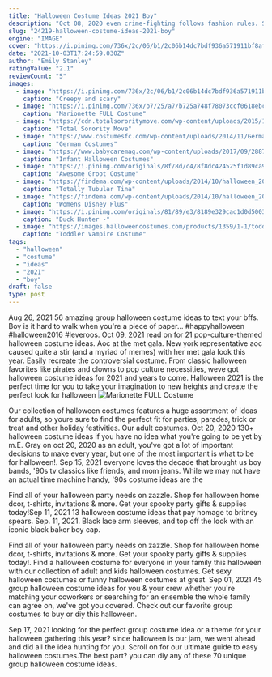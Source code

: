 ```yaml
---
title: "Halloween Costume Ideas 2021 Boy"
description: "Oct 08, 2020 even crime-fighting follows fashion rules. Style tip #1: all superheroes need capes. Cut out a yard of cotton cloth to make a superhero cape for your little one and watch them fight crime while"
slug: "24219-halloween-costume-ideas-2021-boy"
engine: "IMAGE"
cover: "https://i.pinimg.com/736x/2c/06/b1/2c06b14dc7bdf936a571911bf8af614e.jpg"
date: "2021-10-03T17:24:59.030Z"
author: "Emily Stanley"
ratingValue: "2.1"
reviewCount: "5"
images:
  - image: "https://i.pinimg.com/736x/2c/06/b1/2c06b14dc7bdf936a571911bf8af614e.jpg"
    caption: "Creepy and scary"
  - image: "https://i.pinimg.com/736x/b7/25/a7/b725a748f78073ccf0618ebc3d3808a9.jpg"
    caption: "Marionette FULL Costume"
  - image: "https://cdn.totalsororitymove.com/wp-content/uploads/2015/11/4a2d5f3e7f61a851fe7a59573ac8b08e-969x1024.jpg"
    caption: "Total Sorority Move"
  - image: "https://www.costumesfc.com/wp-content/uploads/2014/11/German-Soldier-Costume.jpg"
    caption: "German Costumes"
  - image: "https://www.babycaremag.com/wp-content/uploads/2017/09/2887619b5c692d61c0d7f3591b2b9ae0.jpg"
    caption: "Infant Halloween Costumes"
  - image: "https://i.pinimg.com/originals/8f/8d/c4/8f8dc424525f1d89ca9456c170506e1d.jpg"
    caption: "Awesome Groot Costume"
  - image: "https://findema.com/wp-content/uploads/2014/10/halloween_20149538.jpg"
    caption: "Totally Tubular Tina"
  - image: "https://findema.com/wp-content/uploads/2014/10/halloween_201410448.jpg"
    caption: "Womens Disney Plus"
  - image: "https://i.pinimg.com/originals/81/89/e3/8189e329cad1d0d50037ae7e3f68c9fa.jpg"
    caption: "Duck Hunter -"
  - image: "https://images.halloweencostumes.com/products/1359/1-1/toddler-vampire-costume.jpg"
    caption: "Toddler Vampire Costume"
tags:
  - "halloween"
  - "costume"
  - "ideas"
  - "2021"
  - "boy"
draft: false
type: post
---
```


Aug 26, 2021 56 amazing group halloween costume ideas to text your bffs.  Boy is it hard to walk when you're a piece of paper... #happyhalloween #halloween2016 #leveroos. Oct 09, 2021 read on for 21 pop-culture-themed halloween costume ideas. Aoc at the met gala. New york representative aoc caused quite a stir (and a myriad of memes) with her met gala look this year. Easily recreate the controversial costume. From classic halloween favorites like pirates and clowns to pop culture necessities, weve got halloween costume ideas for 2021 and years to come. Halloween 2021 is the perfect time for you to take your imagination to new heights and create the perfect look for halloween
![Marionette FULL Costume](https://i.pinimg.com/736x/b7/25/a7/b725a748f78073ccf0618ebc3d3808a9.jpg "Marionette FULL Costume")

Our collection of halloween costumes features a huge assortment of ideas for adults, so youre sure to find the perfect fit for parties, parades, trick or treat and other holiday festivities. Our adult costumes. Oct 20, 2020 130+ halloween costume ideas if you have no idea what you&#39;re going to be yet by m.E. Gray on oct 20, 2020 as an adult, you&#39;ve got a lot of important decisions to make every year, but one of the most important is what to be for halloween!. Sep 15, 2021 everyone loves the decade that brought us boy bands, &#39;90s tv classics like friends, and mom jeans. While we may not have an actual time machine handy, &#39;90s costume ideas are the
<!--inArticleAds-->

<!--galleryOne-->

Find all of your halloween party needs on zazzle. Shop for halloween home dcor, t-shirts, invitations & more. Get your spooky party gifts & supplies today!Sep 11, 2021 13 halloween costume ideas that pay homage to britney spears.  Sep. 11, 2021. Black lace arm sleeves, and top off the look with an iconic black baker boy cap.
<!--inArticleAds-->

<!--galleryTwo-->

Find all of your halloween party needs on zazzle. Shop for halloween home dcor, t-shirts, invitations & more. Get your spooky party gifts & supplies today!. Find a halloween costume for everyone in your family this halloween with our collection of adult and kids halloween costumes. Get sexy halloween costumes or funny halloween costumes at great. Sep 01, 2021 45 group halloween costume ideas for you & your crew whether you're matching your coworkers or searching for an ensemble the whole family can agree on, we've got you covered. Check out our favorite group costumes to buy or diy this halloween.
<!--galleryThree-->

Sep 17, 2021 looking for the perfect group costume idea or a theme for your halloween gathering this year? since halloween is our jam, we went ahead and did all the idea hunting for you. Scroll on for our ultimate guide to easy halloween costumes.The best part? you can diy any of these 70 unique group halloween costume ideas.